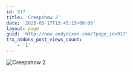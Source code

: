 ```yaml
---
id: 917
title: 'Creepshow 2'
date: '2023-03-17T13:45:15+00:00'
layout: page
guid: 'http://new.andydixon.com/?page_id=917'
trx_addons_post_views_count:
    - '1'
---
```


![Creepshow 2](https://i0.wp.com/assets.g8x2.ldn.idrivee2-23.com/posters/Creepshow%202%2001.jpg?w=1200&ssl=1 "Creepshow 2")